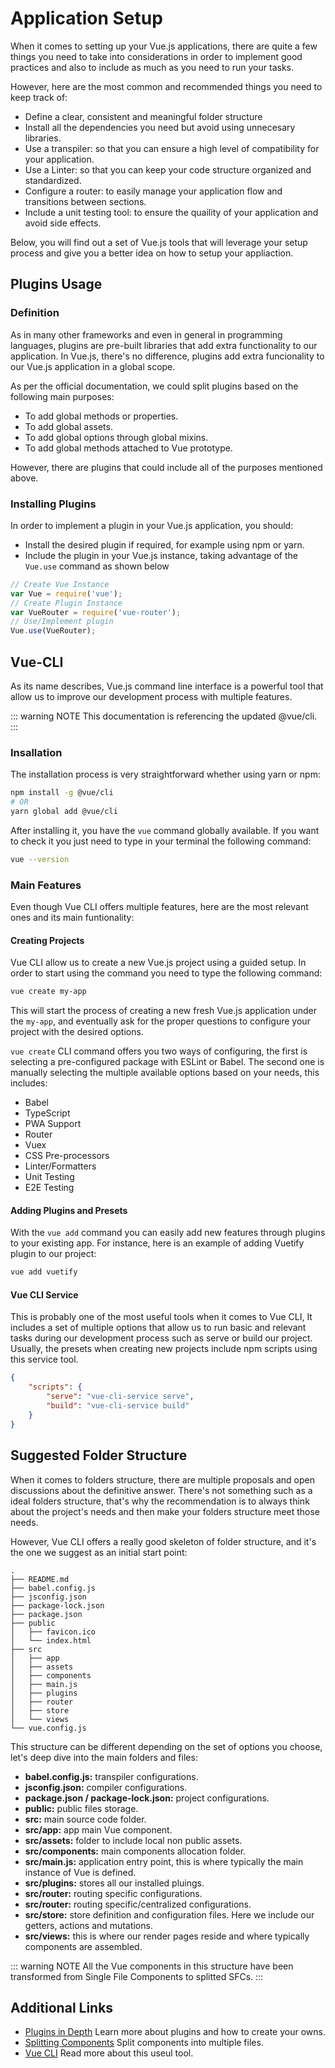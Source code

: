 # Application Setup

When it comes to setting up your Vue.js applications, there are quite a few things you need to take into considerations in order to implement good practices and also to include as much as you need to run your tasks.

However, here are the most common and recommended things you need to keep track of:

- Define a clear, consistent and meaningful folder structure
- Install all the dependencies you need but avoid using unnecesary libraries.
- Use a transpiler: so that you can ensure a high level of compatibility for your application.
- Use a Linter: so that you can keep your code structure organized and standardized.
- Configure a router: to easily manage your application flow and transitions between sections.
- Include a unit testing tool: to ensure the quaility of your application and avoid side effects.

Below, you will find out a set of Vue.js tools that will leverage your setup process and give you a better idea on how to setup your appliaction.

## Plugins Usage

### Definition

As in many other frameworks and even in general in programming languages, plugins are pre-built libraries that add extra functionality to our application. In Vue.js, there's no difference, plugins add extra funcionality to our Vue.js application in a global scope.

As per the official documentation, we could split plugins based on the following main purposes:

- To add global methods or properties.
- To add global assets.
- To add global options through global mixins.
- To add global methods attached to Vue prototype.

However, there are plugins that could include all of the purposes mentioned above.

### Installing Plugins

In order to implement a plugin in your Vue.js application, you should:

- Install the desired plugin if required, for example using npm or yarn.
- Include the plugin in your Vue.js instance, taking advantage of the `Vue.use` command as shown below

```javascript
// Create Vue Instance
var Vue = require('vue');
// Create Plugin Instance
var VueRouter = require('vue-router');
// Use/Implement plugin
Vue.use(VueRouter);
```

## Vue-CLI

As its name describes, Vue.js command line interface is a powerful tool that allow us to improve our development process with multiple features.

::: warning NOTE
This documentation is referencing the updated @vue/cli.
:::

### Insallation

The installation process is very straightforward whether using yarn or npm:

```bash
npm install -g @vue/cli
# OR
yarn global add @vue/cli
```

After installing it, you have the `vue` command globally available. If you want to check it you just need to type in your terminal the following command:

```bash
vue --version
```

### Main Features

Even though Vue CLI offers multiple features, here are the most relevant ones and its main funtionality:

#### Creating Projects

Vue CLI allow us to create a new Vue.js project using a guided setup. In order to start using the command you need to type the following command:

```bash
vue create my-app
```

This will start the process of creating a new fresh Vue.js application under the `my-app`, and eventually ask for the proper questions to configure your project with the desired options.

`vue create` CLI command offers you two ways of configuring, the first is selecting a pre-configured package with ESLint or Babel. The second one is manually selecting the multiple available options based on your needs, this includes:

- Babel
- TypeScript
- PWA Support
- Router
- Vuex
- CSS Pre-processors
- Linter/Formatters
- Unit Testing
- E2E Testing

#### Adding Plugins and Presets

With the `vue add` command you can easily add new features through plugins to your existing app. For instance, here is an example of adding Vuetify plugin to our project:

```bash
vue add vuetify
```

#### Vue CLI Service

This is probably one of the most useful tools when it comes to Vue CLI, It includes a set of multiple options that allow us to run basic and relevant tasks during our development process such as serve or build our project. Usually, the presets when creating new projects include npm scripts using this service tool.

```json
{
	"scripts": {
		"serve": "vue-cli-service serve",
		"build": "vue-cli-service build"
	}
}
```

## Suggested Folder Structure

When it comes to folders structure, there are multiple proposals and open discussions about the definitive answer. There's not something such as a ideal folders structure, that's why the recommendation is to always think about the project's needs and then make your folders structure meet those needs.

However, Vue CLI offers a really good skeleton of folder structure, and it's the one we suggest as an initial start point:

```
.
├── README.md
├── babel.config.js
├── jsconfig.json
├── package-lock.json
├── package.json
├── public
│   ├── favicon.ico
│   └── index.html
├── src
│   ├── app
│   ├── assets
│   ├── components
│   ├── main.js
│   ├── plugins
│   ├── router
│   ├── store
│   └── views
└── vue.config.js
```

This structure can be different depending on the set of options you choose, let's deep dive into the main folders and files:

- **babel.config.js:** transpiler configurations.
- **jsconfig.json:** compiler configurations.
- **package.json / package-lock.json:** project configurations.
- **public:** public files storage.
- **src:** main source code folder.
- **src/app:** app main Vue component.
- **src/assets:** folder to include local non public assets.
- **src/components:** main components allocation folder.
- **src/main.js:** application entry point, this is where typically the main instance of Vue is defined.
- **src/plugins:** stores all our installed pluings.
- **src/router:** routing specific configurations.
- **src/router:** routing specific/centralized configurations.
- **src/store:** store definition and configuration files. Here we include our getters, actions and mutations.
- **src/views:** this is where our render pages reside and where typically components are assembled.

::: warning NOTE
All the Vue components in this structure have been transformed from Single File Components to splitted SFCs.
:::

## Additional Links

- [Plugins in Depth](https://vuejs.org/v2/guide/plugins.html#ad) Learn more about plugins and how to create your owns.
- [Splitting Components](https://nullcast.io/split-vue-js-components-into-multiple-files/) Split components into multiple files.
- [Vue CLI](https://cli.vuejs.org/guide/) Read more about this useul tool.
